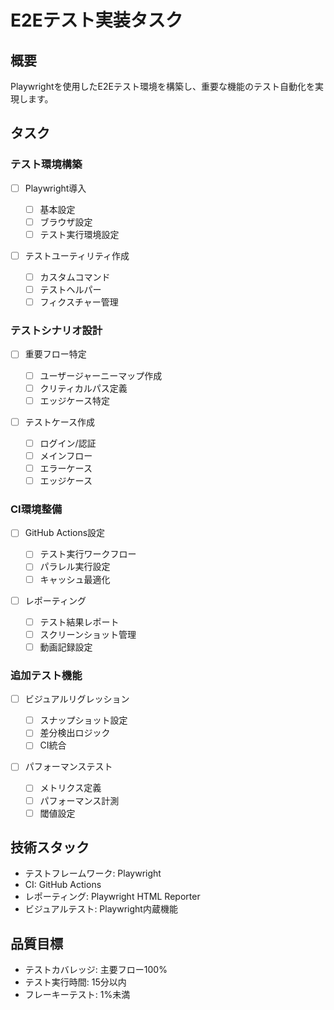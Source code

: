 # E2Eテスト実装タスク

## 概要

Playwrightを使用したE2Eテスト環境を構築し、重要な機能のテスト自動化を実現します。

## タスク

### テスト環境構築

- [ ] Playwright導入

  - [ ] 基本設定
  - [ ] ブラウザ設定
  - [ ] テスト実行環境設定

- [ ] テストユーティリティ作成
  - [ ] カスタムコマンド
  - [ ] テストヘルパー
  - [ ] フィクスチャー管理

### テストシナリオ設計

- [ ] 重要フロー特定

  - [ ] ユーザージャーニーマップ作成
  - [ ] クリティカルパス定義
  - [ ] エッジケース特定

- [ ] テストケース作成
  - [ ] ログイン/認証
  - [ ] メインフロー
  - [ ] エラーケース
  - [ ] エッジケース

### CI環境整備

- [ ] GitHub Actions設定

  - [ ] テスト実行ワークフロー
  - [ ] パラレル実行設定
  - [ ] キャッシュ最適化

- [ ] レポーティング
  - [ ] テスト結果レポート
  - [ ] スクリーンショット管理
  - [ ] 動画記録設定

### 追加テスト機能

- [ ] ビジュアルリグレッション

  - [ ] スナップショット設定
  - [ ] 差分検出ロジック
  - [ ] CI統合

- [ ] パフォーマンステスト
  - [ ] メトリクス定義
  - [ ] パフォーマンス計測
  - [ ] 閾値設定

## 技術スタック

- テストフレームワーク: Playwright
- CI: GitHub Actions
- レポーティング: Playwright HTML Reporter
- ビジュアルテスト: Playwright内蔵機能

## 品質目標

- テストカバレッジ: 主要フロー100%
- テスト実行時間: 15分以内
- フレーキーテスト: 1%未満
